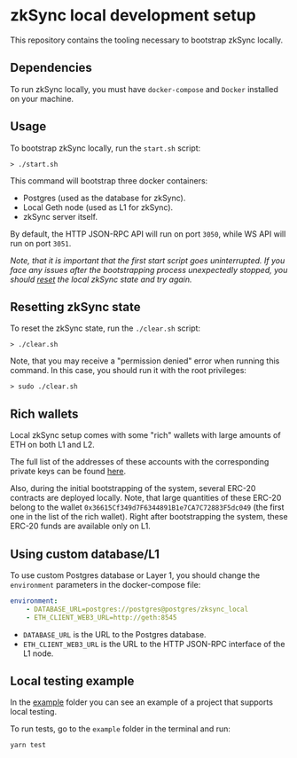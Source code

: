 # zkSync local development setup

This repository contains the tooling necessary to bootstrap zkSync locally.

## Dependencies

To run zkSync locally, you must have `docker-compose` and `Docker` installed on your machine. 

## Usage

To bootstrap zkSync locally, run the `start.sh` script:

```
> ./start.sh
```

This command will bootstrap three docker containers:
- Postgres (used as the database for zkSync).
- Local Geth node (used as L1 for zkSync).
- zkSync server itself.

By default, the HTTP JSON-RPC API will run on port `3050`, while WS API will run on port `3051`. 

*Note, that it is important that the first start script goes uninterrupted. If you face any issues after the bootstrapping process unexpectedly stopped, you should [reset](#resetting-zksync-state) the local zkSync state and try again.* 

## Resetting zkSync state

To reset the zkSync state, run the `./clear.sh` script:

```
> ./clear.sh
```

Note, that you may receive a "permission denied" error when running this command. In this case, you should run it with the root privileges:

```
> sudo ./clear.sh
```

## Rich wallets

Local zkSync setup comes with some "rich" wallets with large amounts of ETH on both L1 and L2.

The full list of the addresses of these accounts with the corresponding private keys can be found [here](./rich-wallets.json).

Also, during the initial bootstrapping of the system, several ERC-20 contracts are deployed locally. Note, that large quantities of these ERC-20 belong to the wallet `0x36615Cf349d7F6344891B1e7CA7C72883F5dc049` (the first one in the list of the rich wallet). Right after bootstrapping the system, these ERC-20 funds are available only on L1.

## Using custom database/L1

To use custom Postgres database or Layer 1, you should change the `environment` parameters in the docker-compose file:

```yml
environment:
    - DATABASE_URL=postgres://postgres@postgres/zksync_local
    - ETH_CLIENT_WEB3_URL=http://geth:8545
```

- `DATABASE_URL` is the URL to the Postgres database.
- `ETH_CLIENT_WEB3_URL` is the URL to the HTTP JSON-RPC interface of the L1 node.

## Local testing example

In the [example](./example) folder you can see an example of a project that supports local testing. 

To run tests, go to the `example` folder in the terminal and run:

```
yarn test
```
